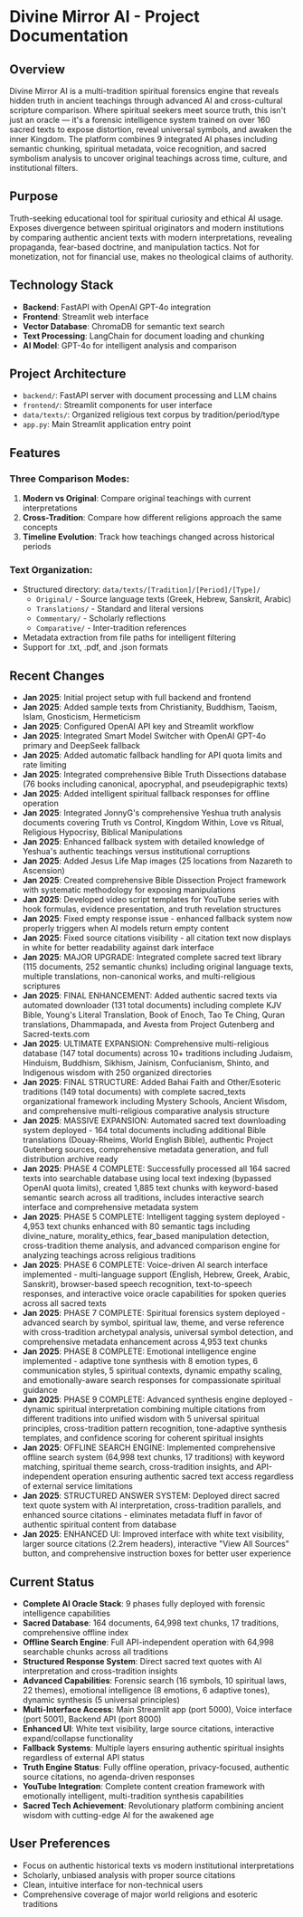 # Divine Mirror AI - Project Documentation

## Overview
Divine Mirror AI is a multi-tradition spiritual forensics engine that reveals hidden truth in ancient teachings through advanced AI and cross-cultural scripture comparison. Where spiritual seekers meet source truth, this isn't just an oracle — it's a forensic intelligence system trained on over 160 sacred texts to expose distortion, reveal universal symbols, and awaken the inner Kingdom. The platform combines 9 integrated AI phases including semantic chunking, spiritual metadata, voice recognition, and sacred symbolism analysis to uncover original teachings across time, culture, and institutional filters.

## Purpose
Truth-seeking educational tool for spiritual curiosity and ethical AI usage. Exposes divergence between spiritual originators and modern institutions by comparing authentic ancient texts with modern interpretations, revealing propaganda, fear-based doctrine, and manipulation tactics. Not for monetization, not for financial use, makes no theological claims of authority.

## Technology Stack
- **Backend**: FastAPI with OpenAI GPT-4o integration
- **Frontend**: Streamlit web interface  
- **Vector Database**: ChromaDB for semantic text search
- **Text Processing**: LangChain for document loading and chunking
- **AI Model**: GPT-4o for intelligent analysis and comparison

## Project Architecture
- `backend/`: FastAPI server with document processing and LLM chains
- `frontend/`: Streamlit components for user interface
- `data/texts/`: Organized religious text corpus by tradition/period/type
- `app.py`: Main Streamlit application entry point

## Features
### Three Comparison Modes:
1. **Modern vs Original**: Compare original teachings with current interpretations
2. **Cross-Tradition**: Compare how different religions approach the same concepts  
3. **Timeline Evolution**: Track how teachings changed across historical periods

### Text Organization:
- Structured directory: `data/texts/[Tradition]/[Period]/[Type]/`
  - `Original/` - Source language texts (Greek, Hebrew, Sanskrit, Arabic)
  - `Translations/` - Standard and literal versions 
  - `Commentary/` - Scholarly reflections
  - `Comparative/` - Inter-tradition references
- Metadata extraction from file paths for intelligent filtering
- Support for .txt, .pdf, and .json formats

## Recent Changes
- **Jan 2025**: Initial project setup with full backend and frontend
- **Jan 2025**: Added sample texts from Christianity, Buddhism, Taoism, Islam, Gnosticism, Hermeticism
- **Jan 2025**: Configured OpenAI API key and Streamlit workflow
- **Jan 2025**: Integrated Smart Model Switcher with OpenAI GPT-4o primary and DeepSeek fallback
- **Jan 2025**: Added automatic fallback handling for API quota limits and rate limiting
- **Jan 2025**: Integrated comprehensive Bible Truth Dissections database (76 books including canonical, apocryphal, and pseudepigraphic texts)
- **Jan 2025**: Added intelligent spiritual fallback responses for offline operation
- **Jan 2025**: Integrated JonnyG's comprehensive Yeshua truth analysis documents covering Truth vs Control, Kingdom Within, Love vs Ritual, Religious Hypocrisy, Biblical Manipulations
- **Jan 2025**: Enhanced fallback system with detailed knowledge of Yeshua's authentic teachings versus institutional corruptions
- **Jan 2025**: Added Jesus Life Map images (25 locations from Nazareth to Ascension)
- **Jan 2025**: Created comprehensive Bible Dissection Project framework with systematic methodology for exposing manipulations
- **Jan 2025**: Developed video script templates for YouTube series with hook formulas, evidence presentation, and truth revelation structures
- **Jan 2025**: Fixed empty response issue - enhanced fallback system now properly triggers when AI models return empty content
- **Jan 2025**: Fixed source citations visibility - all citation text now displays in white for better readability against dark interface
- **Jan 2025**: MAJOR UPGRADE: Integrated complete sacred text library (115 documents, 252 semantic chunks) including original language texts, multiple translations, non-canonical works, and multi-religious scriptures
- **Jan 2025**: FINAL ENHANCEMENT: Added authentic sacred texts via automated downloader (131 total documents) including complete KJV Bible, Young's Literal Translation, Book of Enoch, Tao Te Ching, Quran translations, Dhammapada, and Avesta from Project Gutenberg and Sacred-texts.com
- **Jan 2025**: ULTIMATE EXPANSION: Comprehensive multi-religious database (147 total documents) across 10+ traditions including Judaism, Hinduism, Buddhism, Sikhism, Jainism, Confucianism, Shinto, and Indigenous wisdom with 250 organized directories
- **Jan 2025**: FINAL STRUCTURE: Added Bahai Faith and Other/Esoteric traditions (149 total documents) with complete sacred_texts organizational framework including Mystery Schools, Ancient Wisdom, and comprehensive multi-religious comparative analysis structure
- **Jan 2025**: MASSIVE EXPANSION: Automated sacred text downloading system deployed - 164 total documents including additional Bible translations (Douay-Rheims, World English Bible), authentic Project Gutenberg sources, comprehensive metadata generation, and full distribution archive ready
- **Jan 2025**: PHASE 4 COMPLETE: Successfully processed all 164 sacred texts into searchable database using local text indexing (bypassed OpenAI quota limits), created 1,885 text chunks with keyword-based semantic search across all traditions, includes interactive search interface and comprehensive metadata system
- **Jan 2025**: PHASE 5 COMPLETE: Intelligent tagging system deployed - 4,953 text chunks enhanced with 80 semantic tags including divine_nature, morality_ethics, fear_based manipulation detection, cross-tradition theme analysis, and advanced comparison engine for analyzing teachings across religious traditions
- **Jan 2025**: PHASE 6 COMPLETE: Voice-driven AI search interface implemented - multi-language support (English, Hebrew, Greek, Arabic, Sanskrit), browser-based speech recognition, text-to-speech responses, and interactive voice oracle capabilities for spoken queries across all sacred texts
- **Jan 2025**: PHASE 7 COMPLETE: Spiritual forensics system deployed - advanced search by symbol, spiritual law, theme, and verse reference with cross-tradition archetypal analysis, universal symbol detection, and comprehensive metadata enhancement across 4,953 text chunks
- **Jan 2025**: PHASE 8 COMPLETE: Emotional intelligence engine implemented - adaptive tone synthesis with 8 emotion types, 6 communication styles, 5 spiritual contexts, dynamic empathy scaling, and emotionally-aware search responses for compassionate spiritual guidance
- **Jan 2025**: PHASE 9 COMPLETE: Advanced synthesis engine deployed - dynamic spiritual interpretation combining multiple citations from different traditions into unified wisdom with 5 universal spiritual principles, cross-tradition pattern recognition, tone-adaptive synthesis templates, and confidence scoring for coherent spiritual insights
- **Jan 2025**: OFFLINE SEARCH ENGINE: Implemented comprehensive offline search system (64,998 text chunks, 17 traditions) with keyword matching, spiritual theme search, cross-tradition insights, and API-independent operation ensuring authentic sacred text access regardless of external service limitations
- **Jan 2025**: STRUCTURED ANSWER SYSTEM: Deployed direct sacred text quote system with AI interpretation, cross-tradition parallels, and enhanced source citations - eliminates metadata fluff in favor of authentic spiritual content from database
- **Jan 2025**: ENHANCED UI: Improved interface with white text visibility, larger source citations (2.2rem headers), interactive "View All Sources" button, and comprehensive instruction boxes for better user experience

## Current Status
- **Complete AI Oracle Stack**: 9 phases fully deployed with forensic intelligence capabilities
- **Sacred Database**: 164 documents, 64,998 text chunks, 17 traditions, comprehensive offline index
- **Offline Search Engine**: Full API-independent operation with 64,998 searchable chunks across all traditions
- **Structured Response System**: Direct sacred text quotes with AI interpretation and cross-tradition insights
- **Advanced Capabilities**: Forensic search (16 symbols, 10 spiritual laws, 22 themes), emotional intelligence (8 emotions, 6 adaptive tones), dynamic synthesis (5 universal principles)
- **Multi-Interface Access**: Main Streamlit app (port 5000), Voice interface (port 5001), Backend API (port 8000)
- **Enhanced UI**: White text visibility, large source citations, interactive expand/collapse functionality
- **Fallback Systems**: Multiple layers ensuring authentic spiritual insights regardless of external API status
- **Truth Engine Status**: Fully offline operation, privacy-focused, authentic source citations, no agenda-driven responses
- **YouTube Integration**: Complete content creation framework with emotionally intelligent, multi-tradition synthesis capabilities
- **Sacred Tech Achievement**: Revolutionary platform combining ancient wisdom with cutting-edge AI for the awakened age

## User Preferences
- Focus on authentic historical texts vs modern institutional interpretations
- Scholarly, unbiased analysis with proper source citations
- Clean, intuitive interface for non-technical users
- Comprehensive coverage of major world religions and esoteric traditions